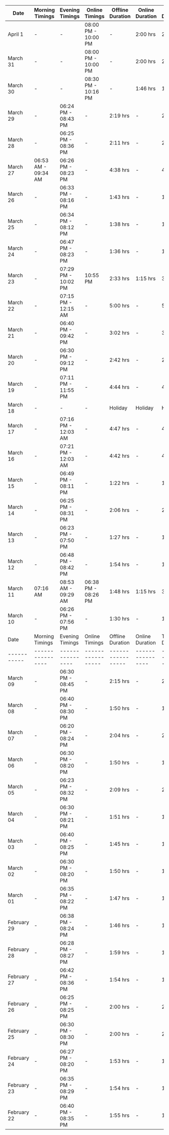 Date       | Morning Timings | Evening Timings | Online Timings  | Offline Duration | Online Duration | Total Duration
-----------|----------------|----------------|-----------------|-----------------|----------------|---------------
April 1    | -              | -              | 08:00 PM - 10:00 PM | -            | 2:00 hrs      | 2:00 hrs
March 31   | -              | -              | 08:00 PM - 10:00 PM | -            | 2:00 hrs      | 2:00 hrs
March 30   | -              | -              | 08:30 PM - 10:16 PM | -            | 1:46 hrs      | 1:46 hrs
March 29   | -              | 06:24 PM - 08:43 PM | -         | 2:19 hrs      | -              | 2:19 hrs
March 28   | -              | 06:25 PM - 08:36 PM | -         | 2:11 hrs      | -              | 2:11 hrs
March 27   | 06:53 AM - 09:34 AM | 06:26 PM - 08:23 PM | -    | 4:38 hrs      | -              | 4:38 hrs
March 26   | -              | 06:33 PM - 08:16 PM | -         | 1:43 hrs      | -              | 1:43 hrs
March 25   | -              | 06:34 PM - 08:12 PM | -         | 1:38 hrs      | -              | 1:38 hrs
March 24   | -              | 06:47 PM - 08:23 PM | -         | 1:36 hrs      | -              | 1:36 hrs
March 23   | -              | 07:29 PM - 10:02 PM | 10:55 PM  | 2:33 hrs      | 1:15 hrs       | 3:48 hrs
March 22   | -              | 07:15 PM - 12:15 AM | -         | 5:00 hrs      | -              | 5:00 hrs
March 21   | -              | 06:40 PM - 09:42 PM | -         | 3:02 hrs      | -              | 3:02 hrs
March 20   | -              | 06:30 PM - 09:12 PM | -         | 2:42 hrs      | -              | 2:42 hrs
March 19   | -              | 07:11 PM - 11:55 PM | -         | 4:44 hrs      | -              | 4:44 hrs
March 18   | -              | -              | -             | Holiday       | Holiday       | Holiday
March 17   | -              | 07:16 PM - 12:03 AM | -         | 4:47 hrs      | -              | 4:47 hrs
March 16   | -              | 07:21 PM - 12:03 AM | -         | 4:42 hrs      | -              | 4:42 hrs
March 15   | -              | 06:49 PM - 08:11 PM | -         | 1:22 hrs      | -              | 1:22 hrs
March 14   | -              | 06:25 PM - 08:31 PM | -         | 2:06 hrs      | -              | 2:06 hrs
March 13   | -              | 06:23 PM - 07:50 PM | -         | 1:27 hrs      | -              | 1:27 hrs
March 12   | -              | 06:48 PM - 08:42 PM | -         | 1:54 hrs      | -              | 1:54 hrs
March 11   | 07:16 AM       | 08:53 AM - 09:29 AM | 06:38 PM - 08:26 PM | 1:48 hrs | 1:15 hrs       | 3:03 hrs
March 10   | -              | 06:26 PM - 07:56 PM | -         | 1:30 hrs      | -              | 1:30 hrs
Date       | Morning Timings | Evening Timings | Online Timings  | Offline Duration | Online Duration | Total Duration
-----------|----------------|----------------|-----------------|-----------------|----------------|---------------
March 09   | -              | 06:30 PM - 08:45 PM | -         | 2:15 hrs      | -              | 2:15 hrs
March 08   | -              | 06:40 PM - 08:30 PM | -         | 1:50 hrs      | -              | 1:50 hrs
March 07   | -              | 06:20 PM - 08:24 PM | -         | 2:04 hrs      | -              | 2:04 hrs
March 06   | -              | 06:30 PM - 08:20 PM | -         | 1:50 hrs      | -              | 1:50 hrs
March 05   | -              | 06:23 PM - 08:32 PM | -         | 2:09 hrs      | -              | 2:09 hrs
March 04   | -              | 06:30 PM - 08:21 PM | -         | 1:51 hrs      | -              | 1:51 hrs
March 03   | -              | 06:40 PM - 08:25 PM | -         | 1:45 hrs      | -              | 1:45 hrs
March 02   | -              | 06:30 PM - 08:20 PM | -         | 1:50 hrs      | -              | 1:50 hrs
March 01   | -              | 06:35 PM - 08:22 PM | -         | 1:47 hrs      | -              | 1:47 hrs
February 29| -              | 06:38 PM - 08:24 PM | -         | 1:46 hrs      | -              | 1:46 hrs
February 28| -              | 06:28 PM - 08:27 PM | -         | 1:59 hrs      | -              | 1:59 hrs
February 27| -              | 06:42 PM - 08:36 PM | -         | 1:54 hrs      | -              | 1:54 hrs
February 26| -              | 06:25 PM - 08:25 PM | -         | 2:00 hrs      | -              | 2:00 hrs
February 25| -              | 06:30 PM - 08:30 PM | -         | 2:00 hrs      | -              | 2:00 hrs
February 24| -              | 06:27 PM - 08:20 PM | -         | 1:53 hrs      | -              | 1:53 hrs
February 23| -              | 06:35 PM - 08:29 PM | -         | 1:54 hrs      | -              | 1:54 hrs
February 22| -              | 06:40 PM - 08:35 PM | -         | 1:55 hrs      | -              | 1:55 hrs
